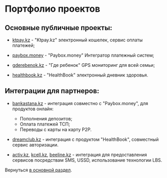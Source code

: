 # Портфолио проектов

## Основные публичные проекты:

* <a href="https://ktpay.kz/" target="_blank">ktpay.kz</a> - "Ktpay.kz" электронный кошелек, сервис оплаты платежей;

* <a href="https://paybox.money/" target="_blank">paybox.money</a> - "Paybox.money" Интегратор платежный систем;

* <a href="http://gderebenok.kz/" target="_blank">gderebenok.kz</a> - "Где ребенок" GPS мониторинг для всей семьи;

* <a href="https://healthbook.kz/" target="_blank">healthbook.kz</a> - "HealthBook" электронный дневник здоровья.

## Интеграции для партнеров:

* <a href="https://www.bankastana.kz/" target="_blank">bankastana.kz</a> - интеграция совместно с "Paybox.money", для
продуктов онлайн: 
    * Пополнения депозитов;
    * Оплата платежей ТСП;
    * Переводы с карты на карту P2P.

* <a href="https://dreamclub.kz/" target="_blank">dreamclub.kz</a> - интеграция с продуктом "HealthBook", совместный 
сервис авторизации.
    
* <a href="https://www.activ.kz/" target="_blank">activ.kz</a>,
<a href="https://www.kcell.kz/" target="_blank">kcell.kz</a>,
<a href="https://www.beeline.kz" target="_blank">beeline.kz</a> - интеграция для предоставления сервисов посредствам 
SMS, USSD, использование технологии LBS.

Вернуться [в основной раздел](/ru_RU/main.md "в основной раздел").